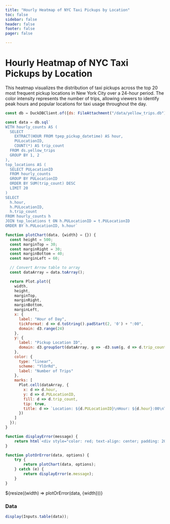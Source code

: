 ```yaml
---
title: "Hourly Heatmap of NYC Taxi Pickups by Location"
toc: false
sidebar: false
header: false
footer: false
pager: false

---
```


# Hourly Heatmap of NYC Taxi Pickups by Location

This heatmap visualizes the distribution of taxi pickups across the top 20 most frequent pickup locations in New York City over a 24-hour period. The color intensity represents the number of trips, allowing viewers to identify peak hours and popular locations for taxi usage throughout the day.


```js
const db = DuckDBClient.of({ds: FileAttachment("/data/yellow_trips.db")});
```

```js
const data = db.sql`
WITH hourly_counts AS (
  SELECT 
    EXTRACT(HOUR FROM tpep_pickup_datetime) AS hour,
    PULocationID,
    COUNT(*) AS trip_count
  FROM ds.yellow_trips
  GROUP BY 1, 2
),
top_locations AS (
  SELECT PULocationID
  FROM hourly_counts
  GROUP BY PULocationID
  ORDER BY SUM(trip_count) DESC
  LIMIT 20
)
SELECT 
  h.hour,
  h.PULocationID,
  h.trip_count
FROM hourly_counts h
JOIN top_locations t ON h.PULocationID = t.PULocationID
ORDER BY h.PULocationID, h.hour`
```


```js
function plotChart(data, {width} = {}) {
  const height = 500;
  const marginTop = 30;
  const marginRight = 30;
  const marginBottom = 40;
  const marginLeft = 60;

  // Convert Arrow table to array
  const dataArray = data.toArray();

  return Plot.plot({
    width,
    height,
    marginTop,
    marginRight,
    marginBottom,
    marginLeft,
    x: {
      label: "Hour of Day",
      tickFormat: d => d.toString().padStart(2, '0') + ":00",
      domain: d3.range(24)
    },
    y: {
      label: "Pickup Location ID",
      domain: d3.groupSort(dataArray, g => -d3.sum(g, d => d.trip_count), d => d.PULocationID)
    },
    color: {
      type: "linear",
      scheme: "YlOrRd",
      label: "Number of Trips"
    },
    marks: [
      Plot.cell(dataArray, {
        x: d => d.hour,
        y: d => d.PULocationID,
        fill: d => d.trip_count,
        tip: true,
        title: d => `Location: ${d.PULocationID}\nHour: ${d.hour}:00\nTrips: ${d.trip_count}`
      })
    ]
  });
}

function displayError(message) {
    return html`<div style="color: red; text-align: center; padding: 20px;">Error: ${message}</div>`;
}

function plotOrError(data, options) {
    try {
        return plotChart(data, options);
    } catch (e) {
        return displayError(e.message);
    }
}
```


<div class="grid grid-cols-1">
    <div class="card">
        ${resize((width) => plotOrError(data, {width}))}
    </div>
</div>

### Data

```js
display(Inputs.table(data));
```
